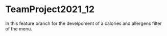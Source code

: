 # TeamProject2021_12

In this feature branch for the develpoment of a calories and allergens filter of the menu.
